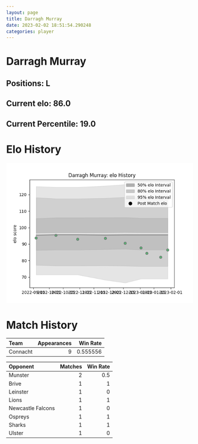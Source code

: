 ```yaml
---  
layout: page  
title: Darragh Murray  
date: 2023-02-02 18:51:54.290248  
categories: player  
---
```

# Darragh Murray

## Positions: L

## Current elo: 86.0

## Current Percentile: 19.0

# Elo History


![elo history](history_DarraghMurray.png)
# Match History


| Team     |   Appearances |   Win Rate |
|:---------|--------------:|-----------:|
| Connacht |             9 |   0.555556 |

| Opponent          |   Matches |   Win Rate |
|:------------------|----------:|-----------:|
| Munster           |         2 |        0.5 |
| Brive             |         1 |        1   |
| Leinster          |         1 |        0   |
| Lions             |         1 |        1   |
| Newcastle Falcons |         1 |        0   |
| Ospreys           |         1 |        1   |
| Sharks            |         1 |        1   |
| Ulster            |         1 |        0   |